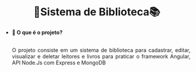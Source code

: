 <h1 align="center">🧑Sistema de Biblioteca📚</h1>
<ul>
  <li>🤔<b> O que é o projeto?</b></li><br>
  <p Align="justify">O projeto consiste em um sistema de biblioteca para cadastrar, editar, visualizar e deletar leitores e livros para praticar o framework Angular, API Node.Js com Express e MongoDB</p>
</ul>
